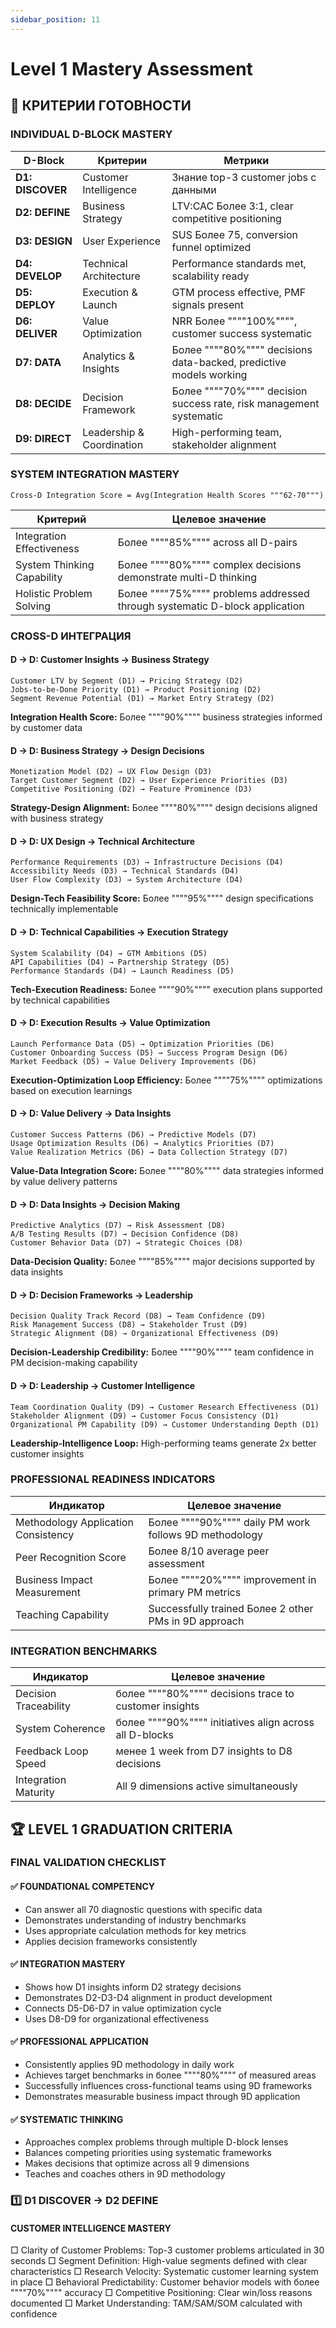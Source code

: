 ```yaml
---
sidebar_position: 11
---
```


# Level 1 Mastery Assessment

## 🎯 КРИТЕРИИ ГОТОВНОСТИ

### INDIVIDUAL D-BLOCK MASTERY

| D-Block | Критерии | Метрики |
|---------|----------|---------|
| **D1: DISCOVER** | Customer Intelligence | Знание top-3 customer jobs с данными |
| **D2: DEFINE** | Business Strategy | LTV:CAC Более 3:1, clear competitive positioning |
| **D3: DESIGN** | User Experience | SUS Более 75, conversion funnel optimized |
| **D4: DEVELOP** | Technical Architecture | Performance standards met, scalability ready |
| **D5: DEPLOY** | Execution & Launch | GTM process effective, PMF signals present |
| **D6: DELIVER** | Value Optimization | NRR Более """"100%"""", customer success systematic |
| **D7: DATA** | Analytics & Insights | Более """"80%"""" decisions data-backed, predictive models working |
| **D8: DECIDE** | Decision Framework | Более """"70%"""" decision success rate, risk management systematic |
| **D9: DIRECT** | Leadership & Coordination | High-performing team, stakeholder alignment |

### SYSTEM INTEGRATION MASTERY

```
Cross-D Integration Score = Avg(Integration Health Scores """62-70""")
```

| Критерий | Целевое значение |
|----------|------------------|
| Integration Effectiveness | Более """"85%"""" across all D-pairs |
| System Thinking Capability | Более """"80%"""" complex decisions demonstrate multi-D thinking |
| Holistic Problem Solving | Более """"75%"""" problems addressed through systematic D-block application |

### CROSS-D ИНТЕГРАЦИЯ

#### D → D: Customer Insights → Business Strategy
```
Customer LTV by Segment (D1) → Pricing Strategy (D2)
Jobs-to-be-Done Priority (D1) → Product Positioning (D2)  
Segment Revenue Potential (D1) → Market Entry Strategy (D2)
```
**Integration Health Score:** Более """"90%"""" business strategies informed by customer data

#### D → D: Business Strategy → Design Decisions
```
Monetization Model (D2) → UX Flow Design (D3)
Target Customer Segment (D2) → User Experience Priorities (D3)
Competitive Positioning (D2) → Feature Prominence (D3)
```
**Strategy-Design Alignment:** Более """"80%"""" design decisions aligned with business strategy

#### D → D: UX Design → Technical Architecture
```
Performance Requirements (D3) → Infrastructure Decisions (D4)
Accessibility Needs (D3) → Technical Standards (D4)
User Flow Complexity (D3) → System Architecture (D4)
```
**Design-Tech Feasibility Score:** Более """"95%"""" design specifications technically implementable

#### D → D: Technical Capabilities → Execution Strategy
```
System Scalability (D4) → GTM Ambitions (D5)
API Capabilities (D4) → Partnership Strategy (D5)
Performance Standards (D4) → Launch Readiness (D5)
```
**Tech-Execution Readiness:** Более """"90%"""" execution plans supported by technical capabilities

#### D → D: Execution Results → Value Optimization
```
Launch Performance Data (D5) → Optimization Priorities (D6)
Customer Onboarding Success (D5) → Success Program Design (D6)
Market Feedback (D5) → Value Delivery Improvements (D6)
```
**Execution-Optimization Loop Efficiency:** Более """"75%"""" optimizations based on execution learnings

#### D → D: Value Delivery → Data Insights
```
Customer Success Patterns (D6) → Predictive Models (D7)
Usage Optimization Results (D6) → Analytics Priorities (D7)
Value Realization Metrics (D6) → Data Collection Strategy (D7)
```
**Value-Data Integration Score:** Более """"80%"""" data strategies informed by value delivery patterns

#### D → D: Data Insights → Decision Making
```
Predictive Analytics (D7) → Risk Assessment (D8)
A/B Testing Results (D7) → Decision Confidence (D8)
Customer Behavior Data (D7) → Strategic Choices (D8)
```
**Data-Decision Quality:** Более """"85%"""" major decisions supported by data insights

#### D → D: Decision Frameworks → Leadership
```
Decision Quality Track Record (D8) → Team Confidence (D9)
Risk Management Success (D8) → Stakeholder Trust (D9)
Strategic Alignment (D8) → Organizational Effectiveness (D9)
```
**Decision-Leadership Credibility:** Более """"90%"""" team confidence in PM decision-making capability

#### D → D: Leadership → Customer Intelligence
```
Team Coordination Quality (D9) → Customer Research Effectiveness (D1)
Stakeholder Alignment (D9) → Customer Focus Consistency (D1)
Organizational PM Capability (D9) → Customer Understanding Depth (D1)
```
**Leadership-Intelligence Loop:** High-performing teams generate 2x better customer insights

### PROFESSIONAL READINESS INDICATORS

| Индикатор | Целевое значение |
|-----------|------------------|
| Methodology Application Consistency | Более """"90%"""" daily PM work follows 9D methodology |
| Peer Recognition Score | Более 8/10 average peer assessment |
| Business Impact Measurement | Более """"20%"""" improvement in primary PM metrics |
| Teaching Capability | Successfully trained Более 2 other PMs in 9D approach |

### INTEGRATION BENCHMARKS

| Индикатор | Целевое значение |
|-----------|------------------|
| Decision Traceability | более """"80%"""" decisions trace to customer insights |
| System Coherence | более """"90%"""" initiatives align across all D-blocks |
| Feedback Loop Speed | менее 1 week from D7 insights to D8 decisions |
| Integration Maturity | All 9 dimensions active simultaneously |

## 🏆 LEVEL 1 GRADUATION CRITERIA

### FINAL VALIDATION CHECKLIST

#### ✅ FOUNDATIONAL COMPETENCY
- Can answer all 70 diagnostic questions with specific data
- Demonstrates understanding of industry benchmarks
- Uses appropriate calculation methods for key metrics
- Applies decision frameworks consistently

#### ✅ INTEGRATION MASTERY
- Shows how D1 insights inform D2 strategy decisions
- Demonstrates D2-D3-D4 alignment in product development
- Connects D5-D6-D7 in value optimization cycle
- Uses D8-D9 for organizational effectiveness

#### ✅ PROFESSIONAL APPLICATION
- Consistently applies 9D methodology in daily work
- Achieves target benchmarks in более """"80%"""" of measured areas
- Successfully influences cross-functional teams using 9D frameworks
- Demonstrates measurable business impact through 9D application

#### ✅ SYSTEMATIC THINKING
- Approaches complex problems through multiple D-block lenses
- Balances competing priorities using systematic frameworks
- Makes decisions that optimize across all 9 dimensions
- Teaches and coaches others in 9D methodology

### 1️⃣ D1 DISCOVER → D2 DEFINE

#### CUSTOMER INTELLIGENCE MASTERY
□ Clarity of Customer Problems: Top-3 customer problems articulated in 30 seconds
□ Segment Definition: High-value segments defined with clear characteristics
□ Research Velocity: Systematic customer learning system in place
□ Behavioral Predictability: Customer behavior models with более """"70%"""" accuracy
□ Competitive Positioning: Clear win/loss reasons documented
□ Market Understanding: TAM/SAM/SOM calculated with confidence
